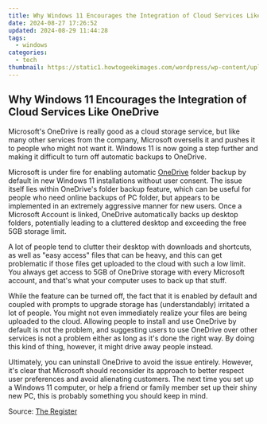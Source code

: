 ```yaml
---
title: Why Windows 11 Encourages the Integration of Cloud Services Like OneDrive
date: 2024-08-27 17:26:52
updated: 2024-08-29 11:44:28
tags:
  - windows
categories:
  - tech
thumbnail: https://static1.howtogeekimages.com/wordpress/wp-content/uploads/2024/01/windows-11-logo.jpg
---
```


## Why Windows 11 Encourages the Integration of Cloud Services Like OneDrive

Microsoft's OneDrive is really good as a cloud storage service, but like many other services from the company, Microsoft oversells it and pushes it to people who might not want it. Windows 11 is now going a step further and making it difficult to turn off automatic backups to OneDrive.

 Microsoft is under fire for enabling automatic [OneDrive](https://youtube-lab.techidaily.com/024-approved-expand-your-knowledge-elite-15-sci-yt-channels-list/) folder backup by default in new Windows 11 installations without user consent. The issue itself lies within OneDrive's folder backup feature, which can be useful for people who need online backups of PC folder, but appears to be implemented in an extremely aggressive manner for new users. Once a Microsoft Account is linked, OneDrive automatically backs up desktop folders, potentially leading to a cluttered desktop and exceeding the free 5GB storage limit.

 A lot of people tend to clutter their desktop with downloads and shortcuts, as well as "easy access" files that can be heavy, and this can get problematic if those files get uploaded to the cloud with such a low limit. You always get access to 5GB of OneDrive storage with every Microsoft account, and that's what your computer uses to back up that stuff.

 While the feature can be turned off, the fact that it is enabled by default and coupled with prompts to upgrade storage has (understandably) irritated a lot of people. You might not even immediately realize your files are being uploaded to the cloud. Allowing people to install and use OneDrive by default is not the problem, and suggesting users to use OneDrive over other services is not a problem either as long as it's done the right way. By doing this kind of thing, however, it might drive away people instead.

 Ultimately, you can uninstall OneDrive to avoid the issue entirely. However, it's clear that Microsoft should reconsider its approach to better respect user preferences and avoid alienating customers. The next time you set up a Windows 11 computer, or help a friend or family member set up their shiny new PC, this is probably something you should keep in mind.

 Source: [The Register](https://www.theregister.com/2024/06/26/microsoft%5Fmakes%5Fonedrive%5Favoidance%5Ftrickier/)

<ins class="adsbygoogle"
     style="display:block"
     data-ad-format="autorelaxed"
     data-ad-client="ca-pub-7571918770474297"
     data-ad-slot="1223367746"></ins>



<ins class="adsbygoogle"
     style="display:block"
     data-ad-client="ca-pub-7571918770474297"
     data-ad-slot="8358498916"
     data-ad-format="auto"
     data-full-width-responsive="true"></ins>
